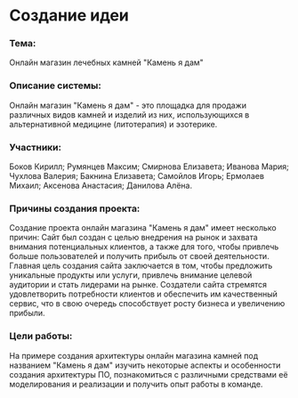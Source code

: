 # Создание идеи

### Тема:
Онлайн магазин лечебных камней "Камень я дам"

### Описание системы: 
Онлайн магазин "Камень я дам" - это площадка для продажи различных видов камней и изделий из них, использующихся в альтернативной медицине (литотерапия) и эзотерике. 

### Участники:
Боков Кирилл;
Румянцев Максим;
Смирнова Елизавета;
Иванова Мария;
Чухлова Валерия;
Бакнина Елизавета;
Самойлов Игорь;
Ермолаев Михаил;
Аксенова Анастасия;
Данилова Алёна.

### Причины создания проекта:
Создание проекта онлайн магазина "Камень я дам" имеет несколько причин:
Сайт был создан с целью внедрения на рынок и захвата внимания потенциальных клиентов, а также для того, чтобы привлечь больше пользователей и получить прибыль от своей деятельности. Главная цель создания сайта заключается в том, чтобы предложить уникальные продукты или услуги, привлечь внимание целевой аудитории и стать лидерами на рынке. Создатели сайта стремятся удовлетворить потребности клиентов и обеспечить им качественный сервис, что в свою очередь способствует росту бизнеса и увеличению прибыли.

### Цели работы: 
На примере создания архитектуры онлайн магазина камней под названием "Камень я дам" изучить некоторые аспекты и особенности создания архитектуры ПО, познакомиться с различными средствами её моделирования и реализации и получить опыт работы в команде. 
